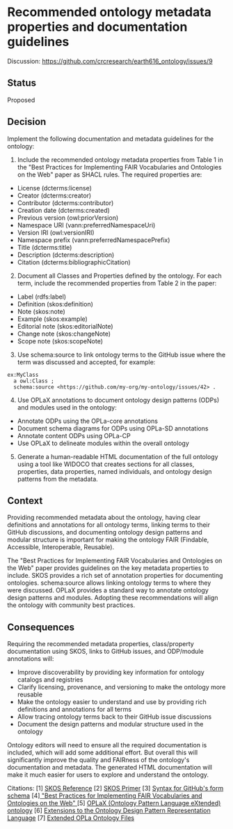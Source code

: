 # Recommended ontology metadata properties and documentation guidelines #
Discussion: https://github.com/crcresearch/earth616_ontology/issues/9

## Status ##
Proposed

## Decision ## 
Implement the following documentation and metadata guidelines for the ontology:

1. Include the recommended ontology metadata properties from Table 1 in the "Best Practices for Implementing FAIR Vocabularies and Ontologies on the Web" paper as SHACL rules. The required properties are:

- License (dcterms:license)
- Creator (dcterms:creator) 
- Contributor (dcterms:contributor)
- Creation date (dcterms:created) 
- Previous version (owl:priorVersion)
- Namespace URI (vann:preferredNamespaceUri)
- Version IRI (owl:versionIRI) 
- Namespace prefix (vann:preferredNamespacePrefix)
- Title (dcterms:title)
- Description (dcterms:description) 
- Citation (dcterms:bibliographicCitation)

2. Document all Classes and Properties defined by the ontology. For each term, include the recommended properties from Table 2 in the paper:

- Label (rdfs:label)
- Definition (skos:definition) 
- Note (skos:note)
- Example (skos:example)
- Editorial note (skos:editorialNote)
- Change note (skos:changeNote)
- Scope note (skos:scopeNote)

3. Use schema:source to link ontology terms to the GitHub issue where the term was discussed and accepted, for example:

```turtle
ex:MyClass
  a owl:Class ;
  schema:source <https://github.com/my-org/my-ontology/issues/42> .
```

4. Use OPLaX annotations to document ontology design patterns (ODPs) and modules used in the ontology:

- Annotate ODPs using the OPLa-core annotations  
- Document schema diagrams for ODPs using OPLa-SD annotations
- Annotate content ODPs using OPLa-CP
- Use OPLaX to delineate modules within the overall ontology

5. Generate a human-readable HTML documentation of the full ontology using a tool like WIDOCO that creates sections for all classes, properties, data properties, named individuals, and ontology design patterns from the metadata.

## Context ##
Providing recommended metadata about the ontology, having clear definitions and annotations for all ontology terms, linking terms to their GitHub discussions, and documenting ontology design patterns and modular structure is important for making the ontology FAIR (Findable, Accessible, Interoperable, Reusable).

The "Best Practices for Implementing FAIR Vocabularies and Ontologies on the Web" paper provides guidelines on the key metadata properties to include. SKOS provides a rich set of annotation properties for documenting ontologies. schema:source allows linking ontology terms to where they were discussed. OPLaX provides a standard way to annotate ontology design patterns and modules. Adopting these recommendations will align the ontology with community best practices.

## Consequences ##
Requiring the recommended metadata properties, class/property documentation using SKOS, links to GitHub issues, and ODP/module annotations will:

- Improve discoverability by providing key information for ontology catalogs and registries
- Clarify licensing, provenance, and versioning to make the ontology more reusable
- Make the ontology easier to understand and use by providing rich definitions and annotations for all terms
- Allow tracing ontology terms back to their GitHub issue discussions 
- Document the design patterns and modular structure used in the ontology

Ontology editors will need to ensure all the required documentation is included, which will add some additional effort. But overall this will significantly improve the quality and FAIRness of the ontology's documentation and metadata. The generated HTML documentation will make it much easier for users to explore and understand the ontology.

Citations:
[1] [SKOS Reference](https://www.w3.org/TR/skos-reference/)
[2] [SKOS Primer](https://www.w3.org/TR/skos-primer/)
[3] [Syntax for GitHub's form schema](https://docs.github.com/en/communities/using-templates-to-encourage-useful-issues-and-pull-requests/syntax-for-githubs-form-schema)
[4][ "Best Practices for Implementing FAIR Vocabularies and Ontologies on the Web" ](https://ar5iv.labs.arxiv.org/html/2003.13084)
[5] [OPLaX (Ontology Pattern Language eXtended) ontology](https://w3id.org/OPLaX/)
[6] [Extensions to the Ontology Design Pattern Representation Language](https://ceur-ws.org/Vol-2459/short2.pdf)
[7] [Extended OPLa Ontology Files](https://github.com/Data-Semantics-Laboratory/Extended-OPLa)
